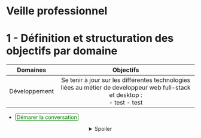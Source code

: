 # **Veille professionnel**

# 1 - Définition et structuration des objectifs par domaine

| Domaines 	          |       Objectifs     	                                                            |
|:-----------------:	|:-------------------------------------------------------------------------------:|
| Développement       | Se tenir à jour sur les différentes technologies liées au métier de developpeur web full-stack et desktop :<br> - test - test |

- <span style="color:green;border:0.5px solid;border-radius:3px;padding:0px 3px">Démarer la conversation</span>
<center>
<details>
    <summary>Spoiler</summary>
    <span style="color:grey">la gauche c'est la main ou le pouce est à droite.</span>
</details>  
</center>

